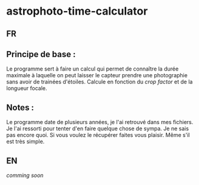 # astrophoto-time-calculator
FR
--

## Principe de base :
Le programme sert à faire un calcul qui permet de connaître la durée maximale à laquelle on peut laisser le capteur prendre une photographie sans avoir de trainées d'étoiles. Calcule en fonction du _crop factor_ et de la longueur focale.
## Notes :
Le programme date de plusieurs années, je l'ai retrouvé dans mes fichiers. Je l'ai ressorti pour tenter d'en faire quelque chose de sympa. Je ne sais pas encore quoi. Si vous voulez le récupérer faites vous plaisir. Même s'il est très simple.

EN
--
_comming soon_
